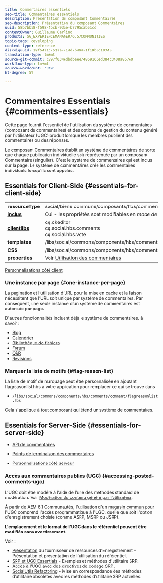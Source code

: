 ```yaml
---
title: Commentaires essentiels
seo-title: Commentaires essentiels
description: Présentation du composant Commentaires
seo-description: Présentation du composant Commentaires
uuid: 58b7bb58-f598-4bcb-93ae-b7795cab51cd
contentOwner: Guillaume Carlino
products: SG_EXPERIENCEMANAGER/6.5/COMMUNITIES
topic-tags: developing
content-type: reference
discoiquuid: 18f54a1c-52aa-414d-b494-1f19b5c10345
translation-type: tm+mt
source-git-commit: c897f034edbdbeee74869165ed384c3408a857e0
workflow-type: tm+mt
source-wordcount: '349'
ht-degree: 5%

---
```



# Commentaires Essentials {#comments-essentials}

Cette page fournit l&#39;essentiel de l&#39;utilisation du système de commentaires (composant de commentaires) et des options de gestion du contenu généré par l&#39;utilisateur (UGC) produit lorsque les membres publient des commentaires ou des réponses.

Le composant Commentaires établit un système de commentaires de sorte que chaque publication individuelle soit représentée par un composant Commentaire (singulier). C&#39;est le système de commentaires qui est inclus sur la page. Le système de commentaires crée les commentaires individuels lorsqu’ils sont appelés.

## Essentials for Client-Side {#essentials-for-client-side}

<table>
 <tbody>
  <tr>
   <td> <strong>resourceType</strong></td>
   <td> social/biens communs/composants/hbs/commentaires</td>
  </tr>
  <tr>
   <td> <a href="scf.md#add-or-include-a-communities-component"><strong>inclus</strong></a></td>
   <td>Oui - les propriétés sont modifiables en <i>mode de conception </i></td>
  </tr>
  <tr>
   <td> <a href="client-customize.md#clientlibs-for-scf"><strong>clientlibs</strong></a></td>
   <td>cq.ckeditor<br /> cq.social.hbs.comments<br /> cq.social.hbs.vote</td>
  </tr>
  <tr>
   <td> <strong>templates</strong></td>
   <td> /libs/social/commons/components/hbs/comments/comments.hbs<br /> </td>
  </tr>
  <tr>
   <td> <strong>CSS</strong></td>
   <td> /libs/social/commons/components/hbs/comments/clientlibs/commentsystem.css</td>
  </tr>
  <tr>
   <td><strong> properties</strong></td>
   <td> Voir <a href="comments.md">Utilisation des commentaires</a></td>
  </tr>
 </tbody>
</table>

[Personnalisations côté client](client-customize.md)

### Une instance par page {#one-instance-per-page}

La pagination et l’utilisation d’URL pour la mise en cache et la liaison nécessitent que l’URL soit unique par système de commentaires. Par conséquent, une seule instance d’un système de commentaires est autorisée par page.

D&#39;autres fonctionnalités incluent déjà le système de commentaires. à savoir :

* [Blog](blog-developer-basics.md)
* [Calendrier](calendar-basics-for-developers.md)
* [Bibliothèque de fichiers](essentials-file-library.md)
* [Forum](essentials-forum.md)
* [Q&amp;R](qna-essentials.md)
* [Révisions](reviews-basics.md)

### Marquer la liste de motifs {#flag-reason-list}

La liste de motif de marquage peut être personnalisée en ajoutant flagreasonlist.hbs à votre application pour remplacer ce qui se trouve dans

* `/libs/social/commons/components/hbs/comments/comment/flagreasonlist.hbs`

Cela s&#39;applique à tout composant qui étend un système de commentaires.

## Essentials for Server-Side {#essentials-for-server-side}

* [API de commentaires](https://helpx.adobe.com/experience-manager/6-5/sites/developing/using/reference-materials/javadoc/com/adobe/cq/social/commons/comments/api/package-summary.html)

* [Points de terminaison des commentaires](https://helpx.adobe.com/experience-manager/6-5/sites/developing/using/reference-materials/javadoc/com/adobe/cq/social/commons/comments/endpoints/package-summary.html)

* [Personnalisations côté serveur](server-customize.md)

### Accès aux commentaires publiés (UGC) {#accessing-posted-comments-ugc}

L’UGC doit être modéré à l’aide de l’une des méthodes standard de modération.
Voir [Modération du contenu généré par l’utilisateur](moderate-ugc.md).

À partir de AEM 6.1 Communautés, l&#39;utilisation d&#39;un [magasin commun](working-with-srp.md) pour l&#39;UGC comprend l&#39;accès programmatique à l&#39;UGC, quelle que soit l&#39;option d&#39;enregistrement choisie (comme ASRP, MSRP ou JSRP).

**L&#39;emplacement et le format de l&#39;UGC dans le référentiel peuvent être modifiés sans avertissement**.

Voir :

* [Présentation](srp.md)  du fournisseur de ressources d&#39;Enregistrement - Présentation et présentation de l&#39;utilisation du référentiel.
* [SRP et UGC Essentials](srp-and-ugc.md)  - Exemples et méthodes d&#39;utilitaire SRP.
* [Accès à l&#39;UGC avec des directives de codage SRP](accessing-ugc-with-srp.md) .
* [SocialUtils Refactoring](socialutils.md)  - Mise en correspondance des méthodes d’utilitaire obsolètes avec les méthodes d’utilitaire SRP actuelles.


